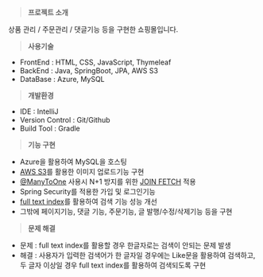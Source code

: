 > **프로젝트 소개**

상품 관리 / 주문관리 / 댓글기능 등을 구현한 쇼핑몰입니다.

> **사용기술**

- FrontEnd : HTML, CSS, JavaScript, Thymeleaf
- BackEnd : Java, SpringBoot, JPA, AWS S3
- DataBase :  Azure, MySQL

> **개발환경**
 
- IDE : IntelliJ
- Version Control : Git/Github
- Build Tool : Gradle

> **기능 구현**

- Azure을 활용하여 MySQL을 호스팅
- [AWS S3](https://github.com/lvdvpr/shop/blob/main/src/main/java/com/apple/shop/item/S3Service.java)를 활용한 이미지 업로드기능 구현
- [@ManyToOne](https://github.com/lvdvpr/shop/blob/main/src/main/java/com/apple/shop/sales/Sales.java) 사용시 N+1 방지를 위한 [JOIN FETCH](https://github.com/lvdvpr/shop/blob/main/src/main/java/com/apple/shop/sales/SalesRepository.java) 적용
- Spring Security를 적용한 가입 및 로그인기능
- [full text index](https://github.com/lvdvpr/shop/blob/main/src/main/java/com/apple/shop/item/ItemRepository.java#L16-L17)를 활용하여 검색 기능 성능 개선
- 그밖에 페이지기능, 댓글 기능, 주문기능, 글 발행/수정/삭제기능 등을 구현

> **문제 해결**

- 문제 : full text index를 활용할 경우 한글자로는 검색이 안되는 문제 발생
- 해결 : 사용자가 입력한 검색어가 한 글자일 경우에는 Like문을 활용하여 검색하고, 두 글자 이상일 경우 full text index를 활용하여 검색되도록 구현
